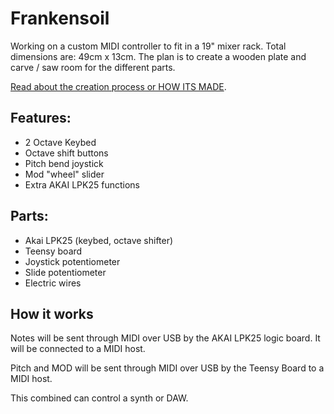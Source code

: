 # Frankensoil

Working on a custom MIDI controller to fit in a 19" mixer rack. Total dimensions are: 49cm x 13cm. The plan is to create a wooden plate and carve / saw room for the different parts. 

[Read about the creation process or HOW ITS MADE](./HOW_ITS_MADE.md).

## Features:
- 2 Octave Keybed
- Octave shift buttons
- Pitch bend joystick
- Mod "wheel" slider
- Extra AKAI LPK25 functions

## Parts:
- Akai LPK25 (keybed, octave shifter)
- Teensy board
- Joystick potentiometer
- Slide potentiometer
- Electric wires

## How it works

Notes will be sent through MIDI over USB by the AKAI LPK25 logic board. It will be connected to a MIDI host.

Pitch and MOD will be sent through MIDI over USB by the Teensy Board to a MIDI host.

This combined can control a synth or DAW.
